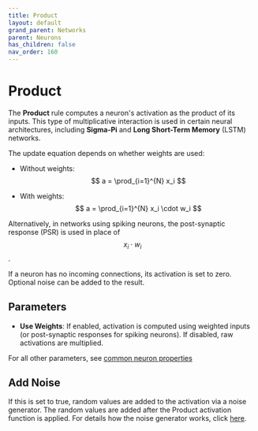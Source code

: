 ```yaml
---
title: Product
layout: default
grand_parent: Networks
parent: Neurons
has_children: false
nav_order: 160
---
```


# Product

The **Product** rule computes a neuron's activation as the product of its inputs. This type of multiplicative interaction is used in certain neural architectures, including **Sigma-Pi** and **Long Short-Term Memory** (LSTM) networks.

The update equation depends on whether weights are used:

- Without weights:
  $$
  a = \prod_{i=1}^{N} x_i
  $$

- With weights:
  $$
  a = \prod_{i=1}^{N} x_i \cdot w_i
  $$

Alternatively, in networks using spiking neurons, the post-synaptic response (PSR) is used in place of $$x_i \cdot w_i$$.

If a neuron has no incoming connections, its activation is set to zero. Optional noise can be added to the result.

## Parameters

- **Use Weights**: If enabled, activation is computed using weighted inputs (or post-synaptic responses for spiking neurons). If disabled, raw activations are multiplied.

For all other parameters, see [common neuron properties](/docs/network/neurons/index#common-neuron-properties)

## Add Noise

If this is set to true, random values are added to the activation via a noise generator. The random values are added after the Product activation function is applied. For details how the noise generator works, click [here](../../utilities/randomizers.html).
